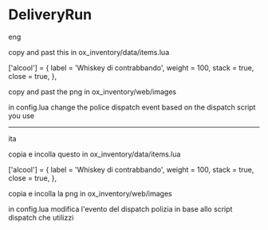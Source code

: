 # DeliveryRun

eng

copy and past this in ox_inventory/data/items.lua

['alcool'] = {
    label = 'Whiskey di contrabbando',
    weight = 100,
    stack = true,
    close = true,
},

copy and past the png in ox_inventory/web/images

in config.lua change the police dispatch event based on the dispatch script you use

----------------------------------------------------------------

ita

copia e incolla questo in ox_inventory/data/items.lua

['alcool'] = {
    label = 'Whiskey di contrabbando',
    weight = 100,
    stack = true,
    close = true,
},

copia e incolla la png in ox_inventory/web/images

in config.lua modifica l'evento del dispatch polizia in base allo script dispatch che utilizzi

